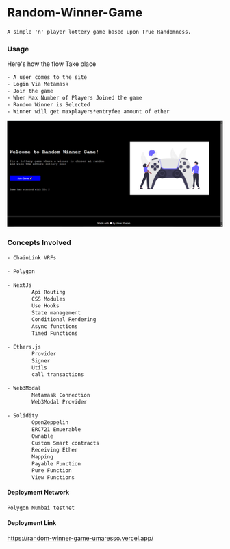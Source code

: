# Random-Winner-Game

    A simple 'n' player lottery game based upon True Randomness.
    
### Usage

Here's how the flow Take place

    - A user comes to the site
    - Login Via Metamask
    - Join the game
    - When Max Number of Players Joined the game
    - Random Winner is Selected 
    - Winner will get maxplayers*entryfee amount of ether
    

![Project illustration](./game.PNG "Random Winner Lottery Game")

###  Concepts Involved
  
    - ChainLink VRFs
    
    - Polygon
    
    - NextJs
            Api Routing
            CSS Modules
            Use Hooks
            State management
            Conditional Rendering
            Async functions
            Timed Functions
      
    - Ethers.js
            Provider
            Signer
            Utils
            call transactions
      
    - Web3Modal
            Metamask Connection
            Web3Modal Provider

    - Solidity    
            OpenZeppelin
            ERC721 Emuerable 
            Ownable
            Custom Smart contracts 
            Receiving Ether
            Mapping
            Payable Function
            Pure Function
            View Functions
    



#### Deployment Network

    Polygon Mumbai testnet

#### Deployment Link    
https://random-winner-game-umaresso.vercel.app/
